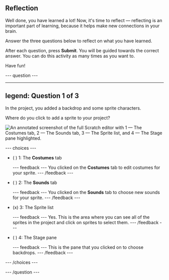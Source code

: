 ## Reflection

Well done, you have learned a lot! Now, it's time to reflect — reflecting is an important part of learning, because it helps make new connections in your brain.

Answer the three questions below to reflect on what you have learned.

After each question, press **Submit**. You will be guided towards the correct answer. You can do this activity as many times as you want to.

Have fun!

--- question ---

---
legend: Question 1 of 3
---

In the project, you added a backdrop and some sprite characters.

Where do you click to add a sprite to your project?

![An annotated screenshot of the full Scratch editor with 1 — The Costumes tab, 2 — The Sounds tab, 3 — The Sprite list, and 4 — The Stage pane highlighted.](images/question1.png)

--- choices ---

- ( ) 1: The **Costumes** tab

  --- feedback ---
You clicked on the **Costumes** tab to edit costumes for your sprite.
  --- /feedback ---

- ( ) 2: The **Sounds** tab

  --- feedback ---
You clicked on the **Sounds** tab to choose new sounds for your sprite.
  --- /feedback ---

- (x) 3: The Sprite list

  --- feedback ---
Yes. This is the area where you can see all of the sprites in the project and click on sprites to select them.
  --- /feedback ---

- ( ) 4: The Stage pane

  --- feedback ---
  This is the pane that you clicked on to choose backdrops.
  --- /feedback ---

--- /choices ---

--- /question ---
